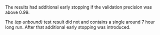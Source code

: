 The results had additional early stopping if the validation precision was above 0.99.

The *(ap unbound)* test result did not and contains a single around 7 hour long run. After that additional early stopping was introduced.